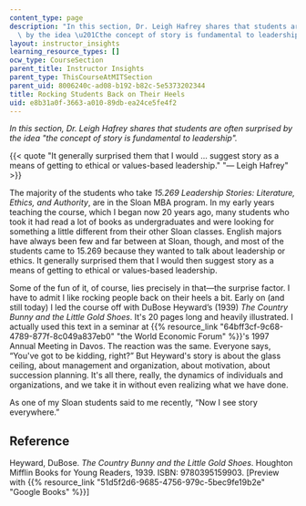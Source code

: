 ```yaml
---
content_type: page
description: "In this section, Dr. Leigh Hafrey shares that students are often surprised\
  \ by the idea \u201Cthe concept of story is fundamental to leadership\"."
layout: instructor_insights
learning_resource_types: []
ocw_type: CourseSection
parent_title: Instructor Insights
parent_type: ThisCourseAtMITSection
parent_uid: 8006240c-ad08-b192-b82c-5e5373202344
title: Rocking Students Back on Their Heels
uid: e8b31a0f-3663-a010-89db-ea24ce5fe4f2
---
```


_In this section, Dr. Leigh Hafrey shares that students are often surprised by the idea "the concept of story is fundamental to leadership"._

{{< quote "It generally surprised them that I would … suggest story as a means of getting to ethical or values-based leadership." "— Leigh Hafrey" >}}

The majority of the students who take _15.269 Leadership Stories: Literature, Ethics, and Authority_, are in the Sloan MBA program. In my early years teaching the course, which I began now 20 years ago, many students who took it had read a lot of books as undergraduates and were looking for something a little different from their other Sloan classes. English majors have always been few and far between at Sloan, though, and most of the students came to 15.269 because they wanted to talk about leadership or ethics. It generally surprised them that I would then suggest story as a means of getting to ethical or values-based leadership.

Some of the fun of it, of course, lies precisely in that—the surprise factor. I have to admit I like rocking people back on their heels a bit. Early on (and still today) I led the course off with DuBose Heyward’s (1939) _The Country Bunny and the Little Gold Shoes_. It's 20 pages long and heavily illustrated. I actually used this text in a seminar at {{% resource_link "64bff3cf-9c68-4789-877f-8c049a837eb0" "the World Economic Forum" %}}'s 1997 Annual Meeting in Davos. The reaction was the same. Everyone says, “You've got to be kidding, right?” But Heyward's story is about the glass ceiling, about management and organization, about motivation, about succession planning. It's all there, really, the dynamics of individuals and organizations, and we take it in without even realizing what we have done.

As one of my Sloan students said to me recently, “Now I see story everywhere.”

Reference
---------

Heyward, DuBose. _The Country Bunny and the Little Gold Shoes_. Houghton Mifflin Books for Young Readers, 1939. ISBN: 9780395159903. \[Preview with {{% resource_link "51d5f2d6-9685-4756-979c-5bec9fe19b2e" "Google Books" %}}\]